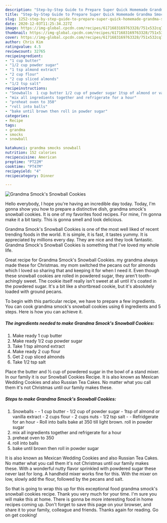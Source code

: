 ```yaml
---
description: "Step-by-Step Guide to Prepare Super Quick Homemade Grandma Smock&amp;#39;s Snowball Cookies"
title: "Step-by-Step Guide to Prepare Super Quick Homemade Grandma Smock&amp;#39;s Snowball Cookies"
slug: 1252-step-by-step-guide-to-prepare-super-quick-homemade-grandma-smock-and-39-s-snowball-cookies
date: 2020-12-03T11:25:34.227Z
image: https://img-global.cpcdn.com/recipes/6171683169763328/751x532cq70/grandma-smocks-snowball-cookies-recipe-main-photo.jpg
thumbnail: https://img-global.cpcdn.com/recipes/6171683169763328/751x532cq70/grandma-smocks-snowball-cookies-recipe-main-photo.jpg
cover: https://img-global.cpcdn.com/recipes/6171683169763328/751x532cq70/grandma-smocks-snowball-cookies-recipe-main-photo.jpg
author: Chris Kim
ratingvalue: 4.5
reviewcount: 32765
recipeingredient:
- "1 cup butter"
- "1/2 cup powder sugar"
- "1 tsp almond extract"
- "2 cup flour"
- "2 cup sliced almonds"
- "1/2 tsp salt"
recipeinstructions:
- "Snowballs  1 cup butter 1/2 cup of powder sugar 1tsp of almond or vanilla extract 2 cups flour 2 cups nuts 1/2 tsp salt  Refridgerate for an hour Roll into balls bake at 350 till light brown. roll in powder sugar"
- "mix all ingredients together and refrigerate for a hour"
- "preheat oven to 350"
- "roll into balls"
- "bake until brown then roll in powder sugar"
categories:
- Recipe
tags:
- grandma
- smocks
- snowball

katakunci: grandma smocks snowball 
nutrition: 152 calories
recipecuisine: American
preptime: "PT22M"
cooktime: "PT47M"
recipeyield: "4"
recipecategory: Dinner

---
```



![Grandma Smock&#39;s Snowball Cookies](https://img-global.cpcdn.com/recipes/6171683169763328/751x532cq70/grandma-smocks-snowball-cookies-recipe-main-photo.jpg)

Hello everybody, I hope you're having an incredible day today. Today, I'm gonna show you how to prepare a distinctive dish, grandma smock&#39;s snowball cookies. It is one of my favorites food recipes. For mine, I'm gonna make it a bit tasty. This is gonna smell and look delicious.

Grandma Smock&#39;s Snowball Cookies is one of the most well liked of recent trending foods in the world. It is simple, it is fast, it tastes yummy. It is appreciated by millions every day. They are nice and they look fantastic. Grandma Smock&#39;s Snowball Cookies is something that I've loved my whole life.

Great recipe for Grandma Smock&#39;s Snowball Cookies. my grandma always made these for Christmas. my mom switched the pecans out for almonds which I loved so sharing that and keeping it for when I need it. Even though these snowball cookies are rolled in powdered sugar, they aren&#39;t tooth-achingly sweet. The cookie itself really isn&#39;t sweet at all until it&#39;s coated in the powdered sugar. It&#39;s a bit like a shortbread cookie, but it&#39;s absolutely loaded with ground pecans.


To begin with this particular recipe, we have to prepare a few ingredients. You can cook grandma smock&#39;s snowball cookies using 6 ingredients and 5 steps. Here is how you can achieve it.

<!--inarticleads1-->

##### The ingredients needed to make Grandma Smock&#39;s Snowball Cookies:

1. Make ready 1 cup butter
1. Make ready 1/2 cup powder sugar
1. Take 1 tsp almond extract
1. Make ready 2 cup flour
1. Get 2 cup sliced almonds
1. Take 1/2 tsp salt


Place the butter and ½ cup of powdered sugar in the bowl of a stand mixer. In our family it is our Snowball Cookies Recipe. It is also known as Mexican Wedding Cookies and also Russian Tea Cakes. No matter what you call them it&#39;s not Christmas until our family makes these. 

<!--inarticleads2-->

##### Steps to make Grandma Smock&#39;s Snowball Cookies:

1. Snowballs -  - 1 cup butter - 1/2 cup of powder sugar - 1tsp of almond or vanilla extract - 2 cups flour - 2 cups nuts - 1/2 tsp salt -  - Refridgerate for an hour - Roll into balls bake at 350 till light brown. roll in powder sugar
1. mix all ingredients together and refrigerate for a hour
1. preheat oven to 350
1. roll into balls
1. bake until brown then roll in powder sugar


It is also known as Mexican Wedding Cookies and also Russian Tea Cakes. No matter what you call them it&#39;s not Christmas until our family makes these. With a wonderful nutty flavor sprinkled with powdered sugar these never last for long. A handheld mixer works fine for this. With the mixer on low, slowly add the flour, followed by the pecans and salt. 

So that is going to wrap this up for this exceptional food grandma smock&#39;s snowball cookies recipe. Thank you very much for your time. I'm sure you will make this at home. There is gonna be more interesting food in home recipes coming up. Don't forget to save this page on your browser, and share it to your family, colleague and friends. Thanks again for reading. Go on get cooking!
